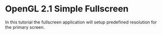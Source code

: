 # OpenGL 2.1 Simple Fullscreen

In this tutorial the fullscreen application will setup predefined resolution for the primary screen.
